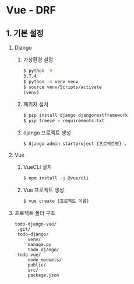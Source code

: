 # Vue - DRF

## 1. 기본 설정

1. Django

   1. 가상환경 설정

      ```bash
      $ python -V
      3.7.4
      $ python -m venv venv
      $ source venv/Scripts/activate
      (venv)
      ```

   2. 패키지 설치

      ```bash
      $ pip install django djangorestframework
      $ pip freeze > requirements.txt
      ```

   3. django 프로젝트 생성

      ```bash
      $ django-admin startproject {프로젝트명} .
      ```

      

2. Vue

   1. VueCLI 설치

      ```bash
      $ npm install -g @vue/cli
      ```

   2. Vue 프로젝트 생성

      ```bash
      $ vue create {프로젝트 이름}
      ```

      

3. 프로젝트 폴더 구조

   ```
   todo-django-vue/
   	.git/
   	todo-django/
   		venv/
   		manage.py
   		todo_django/
   	todo-vue/
   		node_moduels/
   		public/
   		src/
   		package.json
   ```

   